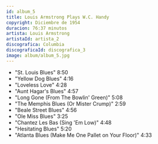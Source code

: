 ```yaml
---
id: album_5
title: Louis Armstrong Plays W.C. Handy
copyright: Diciembre de 1954
duracion: 76:37 minutos
artista: Louis Armstrong
artistaId: artista_2
discografica: Columbia
discograficaId: discografica_3
image: album/album_5.jpg
---
```



- "St. Louis Blues" 8:50
- "Yellow Dog Blues" 4:16
- "Loveless Love" 4:28
- "Aunt Hagar's Blues" 4:57
- "Long Gone (From The Bowlin' Green)" 5:08
- "The Memphis Blues (Or Mister Crump)" 2:59
- "Beale Street Blues"  4:56
- "Ole Miss Blues" 3:25
- "Chantez Les Bas (Sing 'Em Low)" 4:48
- "Hesitating Blues" 5:20
- "Atlanta Blues (Make Me One Pallet on Your Floor)" 4:33

